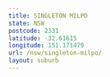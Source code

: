 ```yaml
---
title: SINGLETON MILPO
state: NSW
postcode: 2331
latitude: -32.61615
longitude: 151.171479
url: /nsw/singleton-milpo/
layout: suburb
---
```

